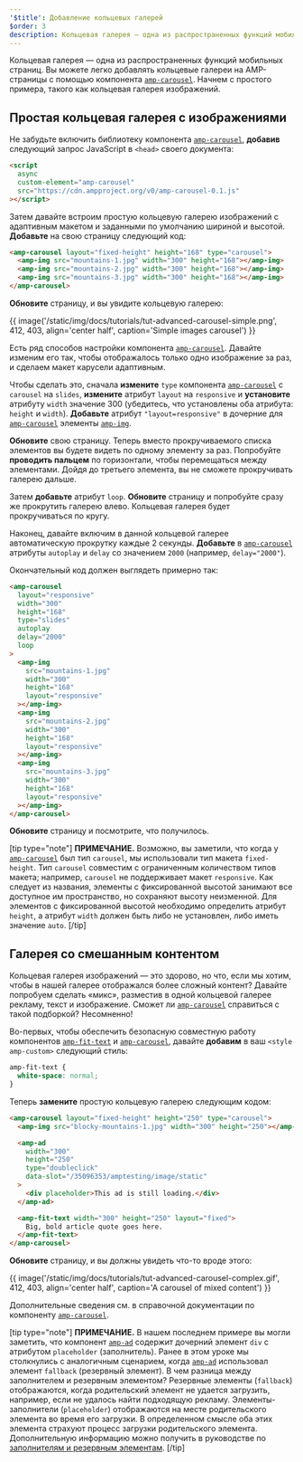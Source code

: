 ```yaml
---
'$title': Добавление кольцевых галерей
$order: 3
description: Кольцевая галерея — одна из распространенных функций мобильных страниц. Вы можете легко добавлять кольцевые галереи на AMP-страницы с помощью компонента amp-carousel.
---
```


Кольцевая галерея — одна из распространенных функций мобильных страниц. Вы можете легко добавлять кольцевые галереи на AMP-страницы с помощью компонента [`amp-carousel`](../../../../documentation/components/reference/amp-carousel.md). Начнем с простого примера, такого как кольцевая галерея изображений.

## Простая кольцевая галерея с изображениями

Не забудьте включить библиотеку компонента [`amp-carousel`](../../../../documentation/components/reference/amp-carousel.md), **добавив** следующий запрос JavaScript в `<head>` своего документа:

```html
<script
  async
  custom-element="amp-carousel"
  src="https://cdn.ampproject.org/v0/amp-carousel-0.1.js"
></script>
```

Затем давайте встроим простую кольцевую галерею изображений с адаптивным макетом и заданными по умолчанию шириной и высотой. **Добавьте** на свою страницу следующий код:

```html
<amp-carousel layout="fixed-height" height="168" type="carousel">
  <amp-img src="mountains-1.jpg" width="300" height="168"></amp-img>
  <amp-img src="mountains-2.jpg" width="300" height="168"></amp-img>
  <amp-img src="mountains-3.jpg" width="300" height="168"></amp-img>
</amp-carousel>
```

**Обновите** страницу, и вы увидите кольцевую галерею:

{{ image('/static/img/docs/tutorials/tut-advanced-carousel-simple.png', 412, 403, align='center half', caption='Simple images carousel') }}

Есть ряд способов настройки компонента [`amp-carousel`](../../../../documentation/components/reference/amp-carousel.md). Давайте изменим его так, чтобы отображалось только одно изображение за раз, и сделаем макет карусели адаптивным.

Чтобы сделать это, сначала **измените** `type` компонента [`amp-carousel`](../../../../documentation/components/reference/amp-carousel.md) с `carousel` на `slides`, **измените** атрибут `layout` на `responsive` и **установите** атрибуту `width` значение 300 (убедитесь, что установлены оба атрибута: `height` и `width`). **Добавьте** атрибут `"layout=responsive"` в дочерние для [`amp-carousel`](../../../../documentation/components/reference/amp-carousel.md) элементы [`amp-img`](../../../../documentation/components/reference/amp-img.md).

**Обновите** свою страницу. Теперь вместо прокручиваемого списка элементов вы будете видеть по одному элементу за раз. Попробуйте **проводить пальцем** по горизонтали, чтобы перемещаться между элементами. Дойдя до третьего элемента, вы не сможете прокручивать галерею дальше.

Затем **добавьте** атрибут `loop`. **Обновите** страницу и попробуйте сразу же прокрутить галерею влево. Кольцевая галерея будет прокручиваться по кругу.

Наконец, давайте включим в данной кольцевой галерее автоматическую прокрутку каждые 2 секунды. **Добавьте** в [`amp-carousel`](../../../../documentation/components/reference/amp-carousel.md) атрибуты `autoplay` и `delay` со значением `2000` (например, `delay="2000"`).

Окончательный код должен выглядеть примерно так:

```html
<amp-carousel
  layout="responsive"
  width="300"
  height="168"
  type="slides"
  autoplay
  delay="2000"
  loop
>
  <amp-img
    src="mountains-1.jpg"
    width="300"
    height="168"
    layout="responsive"
  ></amp-img>
  <amp-img
    src="mountains-2.jpg"
    width="300"
    height="168"
    layout="responsive"
  ></amp-img>
  <amp-img
    src="mountains-3.jpg"
    width="300"
    height="168"
    layout="responsive"
  ></amp-img>
</amp-carousel>
```

**Обновите** страницу и посмотрите, что получилось.

[tip type="note"] **ПРИМЕЧАНИЕ.** Возможно, вы заметили, что когда у [`amp-carousel`](../../../../documentation/components/reference/amp-carousel.md) был тип `carousel`, мы использовали тип макета `fixed-height`. Тип `carousel` совместим с ограниченным количеством типов макета; например, `carousel` не поддерживает макет `responsive`. Как следует из названия, элементы с фиксированной высотой занимают все доступное им пространство, но сохраняют высоту неизменной. Для элементов с фиксированной высотой необходимо определить атрибут `height`, а атрибут `width` должен быть либо не установлен, либо иметь значение `auto`. [/tip]

## Галерея со смешанным контентом

Кольцевая галерея изображений — это здорово, но что, если мы хотим, чтобы в нашей галерее отображался более сложный контент? Давайте попробуем сделать «микс», разместив в одной кольцевой галерее рекламу, текст и изображение. Сможет ли [`amp-carousel`](../../../../documentation/components/reference/amp-carousel.md) справиться с такой подборкой? Несомненно!

Во-первых, чтобы обеспечить безопасную совместную работу компонентов [`amp-fit-text`](../../../../documentation/components/reference/amp-fit-text.md) и [`amp-carousel`](../../../../documentation/components/reference/amp-carousel.md), давайте **добавим** в ваш `<style amp-custom>` следующий стиль:

```css
amp-fit-text {
  white-space: normal;
}
```

Теперь **замените** простую кольцевую галерею следующим кодом:

```html
<amp-carousel layout="fixed-height" height="250" type="carousel">
  <amp-img src="blocky-mountains-1.jpg" width="300" height="250"></amp-img>

  <amp-ad
    width="300"
    height="250"
    type="doubleclick"
    data-slot="/35096353/amptesting/image/static"
  >
    <div placeholder>This ad is still loading.</div>
  </amp-ad>

  <amp-fit-text width="300" height="250" layout="fixed">
    Big, bold article quote goes here.
  </amp-fit-text>
</amp-carousel>
```

**Обновите** страницу, и вы должны увидеть что-то вроде этого:

{{ image('/static/img/docs/tutorials/tut-advanced-carousel-complex.gif', 412, 403, align='center half', caption='A carousel of mixed content') }}

Дополнительные сведения см. в справочной документации по компоненту [`amp-carousel`](../../../../documentation/components/reference/amp-carousel.md).

[tip type="note"] **ПРИМЕЧАНИЕ.** В нашем последнем примере вы могли заметить, что компонент [`amp-ad`](../../../../documentation/components/reference/amp-ad.md) содержит дочерний элемент `div` с атрибутом `placeholder` (заполнитель). Ранее в этом уроке мы столкнулись с аналогичным сценарием, когда [`amp-ad`](../../../../documentation/components/reference/amp-ad.md) использовал элемент `fallback` (резервный элемент). В чем разница между заполнителем и резервным элементом? Резервные элементы (`fallback`) отображаются, когда родительский элемент не удается загрузить, например, если не удалось найти подходящую рекламу. Элементы-заполнители (`placeholder`) отображаются на месте родительского элемента во время его загрузки. В определенном смысле оба этих элемента страхуют процесс загрузки родительского элемента. Дополнительную информацию можно получить в руководстве по [заполнителям и резервным элементам](../../../../documentation/guides-and-tutorials/develop/style_and_layout/placeholders.md). [/tip]
